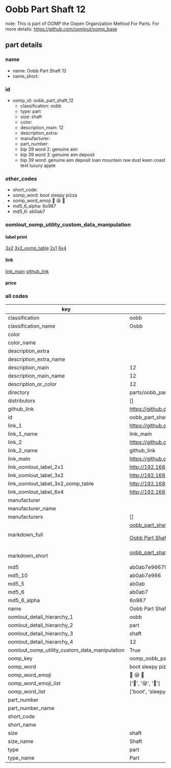 # Oobb Part Shaft 12  

note: This is part of OOMP the Oopen Organization Method For Parts. For more details: https://github.com/oomlout/oomp_base

##  part details





### name
* name: Oobb Part Shaft 12
* name_short: 
### id
* oomp_id: oobb_part_shaft_12
  * classification: oobb
  * type: part
  * size: shaft
  * color: 
  * description_main: 12
  * description_extra: 
  * manufacturer: 
  * part_number: 
  * bip 39 word 2: genuine aim
  * bip 39 word 3: genuine aim deposit
  * bip 39 word: genuine aim deposit loan mountain raw dust keen coast text luxury apple

### other_codes
* short_code: 
* oomp_word: boot sleepy pizza
* oomp_word_emoji :boot: :sleepy: :pizza:
* md5_6_alpha: 6o987
* md5_6: ab0ab7






### oomlout_oomp_utility_custom_data_manipulation
#### label print
[3x2](http://192.168.1.245:1112/?label=oomp%206o987)
[3x2_oomp_table](http://192.168.1.107:1112/?label=oomp%206o987)
[2x1](http://192.168.1.242:1112/?label=oomp%206o987)
[6x4](http://192.168.1.55:1112/?label=oomp%206o987)    

#### link

[link_main](https://github.com/oomlout/oomlout_oomp_current_version_messy/tree/main/parts/oobb_part_shaft_12) [github_link](https://github.com/oomlout/oomlout_oomp_part_src/tree/main/parts/oobb_part_shaft_12)                             

#### price







### all codes 
| key | value |  
| --- | --- |  
| classification | oobb |  
| classification_name | Oobb |  
| color |  |  
| color_name |  |  
| description_extra |  |  
| description_extra_name |  |  
| description_main | 12 |  
| description_main_name | 12 |  
| description_or_color | 12 |  
| directory | parts/oobb_part_shaft_12 |  
| distributors | [] |  
| github_link | https://github.com/oomlout/oomlout_oomp_part_src/tree/main/parts/oobb_part_shaft_12 |  
| id | oobb_part_shaft_12 |  
| link_1 | https://github.com/oomlout/oomlout_oomp_current_version_messy/tree/main/parts/oobb_part_shaft_12 |  
| link_1_name | link_main |  
| link_2 | https://github.com/oomlout/oomlout_oomp_part_src/tree/main/parts/oobb_part_shaft_12 |  
| link_2_name | github_link |  
| link_main | https://github.com/oomlout/oomlout_oomp_current_version_messy/tree/main/parts/oobb_part_shaft_12 |  
| link_oomlout_label_2x1 | http://192.168.1.242:1112/?label=oomp%206o987 |  
| link_oomlout_label_3x2 | http://192.168.1.245:1112/?label=oomp%206o987 |  
| link_oomlout_label_3x2_oomp_table | http://192.168.1.107:1112/?label=oomp%206o987 |  
| link_oomlout_label_6x4 | http://192.168.1.55:1112/?label=oomp%206o987 |  
| manufacturer |  |  
| manufacturer_name |  |  
| manufacturers | [] |  
| markdown_full | [oobb_part_shaft_12](https://github.com/oomlout/oomlout_oomp_current_version_messy/tree/main/parts/oobb_part_shaft_12)<br>[](https://github.com/oomlout/oomlout_oomp_current_version_messy/tree/main/parts/oobb_part_shaft_12)<br>[Oobb Part Shaft 12](https://github.com/oomlout/oomlout_oomp_current_version_messy/tree/main/parts/oobb_part_shaft_12)<br><br> |  
| markdown_short | [oobb_part_shaft_12](https://github.com/oomlout/oomlout_oomp_current_version_messy/tree/main/parts/oobb_part_shaft_12)<br><br> |  
| md5 | ab0ab7e96679a88aca4848307601530a |  
| md5_10 | ab0ab7e966 |  
| md5_5 | ab0ab |  
| md5_6 | ab0ab7 |  
| md5_6_alpha | 6o987 |  
| name | Oobb Part Shaft 12 |  
| oomlout_detail_hierarchy_1 | oobb |  
| oomlout_detail_hierarchy_2 | part |  
| oomlout_detail_hierarchy_3 | shaft |  
| oomlout_detail_hierarchy_4 | 12 |  
| oomlout_oomp_utility_custom_data_manipulation | True |  
| oomp_key | oomp_oobb_part_shaft_12 |  
| oomp_word | boot sleepy pizza |  
| oomp_word_emoji | :boot: :sleepy: :pizza: |  
| oomp_word_emoji_list | [':boot:', ':sleepy:', ':pizza:'] |  
| oomp_word_list | ['boot', 'sleepy', 'pizza'] |  
| part_number |  |  
| part_number_name |  |  
| short_code |  |  
| short_name |  |  
| size | shaft |  
| size_name | Shaft |  
| type | part |  
| type_name | Part |  
